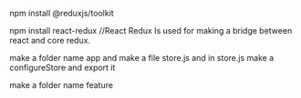 npm install @reduxjs/toolkit

npm install react-redux   //React Redux Is used for making a bridge between react and core redux.

make a folder name app and make a file store.js and in store.js make a configureStore and export it

make a folder name feature